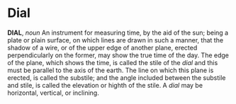 # Dial

**DIAL**, _noun_ An instrument for measuring time, by the aid of the sun; being a plate or plain surface, on which lines are drawn in such a manner, that the shadow of a wire, or of the upper edge of another plane, erected perpendicularly on the former, may show the true time of the day. The edge of the plane, which shows the time, is called the stile of the _dial_ and this must be parallel to the axis of the earth. The line on which this plane is erected, is called the substile; and the angle included between the substile and stile, is called the elevation or highth of the stile. A _dial_ may be horizontal, vertical, or inclining.